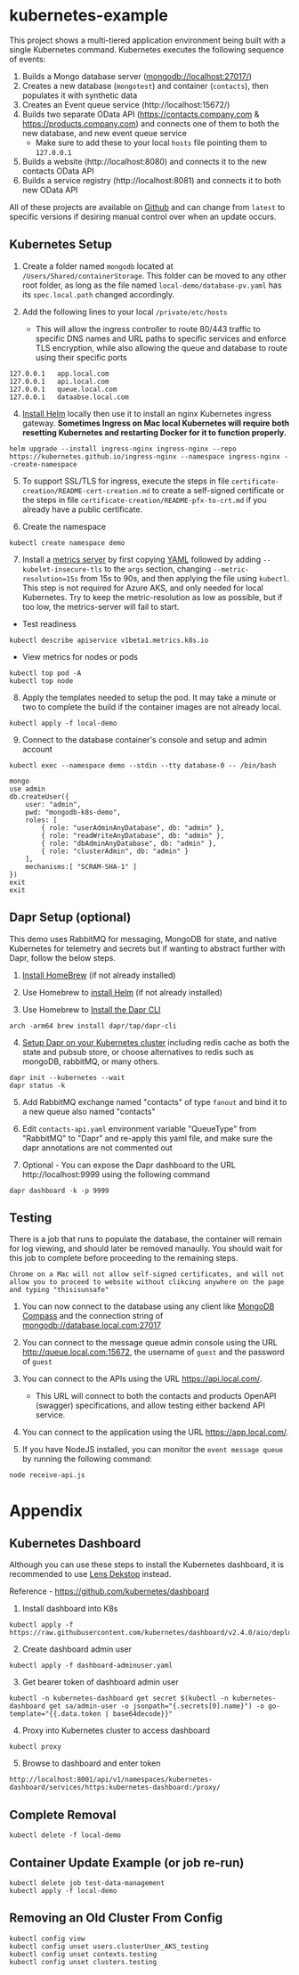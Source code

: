 # kubernetes-example
This project shows a multi-tiered application environment being built with a single Kubernetes command.  Kubernetes executes the following sequence of events:

1) Builds a Mongo database server ([mongodb://localhost:27017/](mongodb://localhost:27017/))
2) Creates a new database (`mongotest`) and container (`contacts`), then populates it with synthetic data
3) Creates an Event queue service (http://localhost:15672/)
4) Builds two separate OData API (https://contacts.company.com & https://products.company.com) and connects one of them to both the new database, and new event queue service
   * Make sure to add these to your local `hosts` file pointing them to `127.0.0.1`
5) Builds a website (http://localhost:8080) and connects it to the new contacts OData API
6) Builds a service registry (http://localhost:8081) and connects it to both new OData API 

All of these projects are available on [Github](https://github.com/PaulGilchrist?tab=repositories) and can change from `latest` to specific versions if desiring manual control over when an update occurs.

## Kubernetes Setup

1) Create a folder named `mongodb` located at `/Users/Shared/containerStorage`.  This folder can be moved to any other root folder, as long as the file named `local-demo/database-pv.yaml` has its `spec.local.path` changed accordingly.

2) Add the following lines to your local `/private/etc/hosts`
   * This will allow the ingress controller to route 80/443 traffic to specific DNS names and URL paths to specific services and enforce TLS encryption, while also allowing the queue and database to route using their specific ports

```
127.0.0.1	app.local.com
127.0.0.1	api.local.com
127.0.0.1	queue.local.com
127.0.0.1	dataabse.local.com
```

4) [Install Helm](https://helm.sh/docs/intro/install/) locally then use it to install an nginx Kubernetes ingress gateway. **Sometimes Ingress on Mac local Kubernetes will require both resetting Kubernetes and restarting Docker for it to function properly.**

```
helm upgrade --install ingress-nginx ingress-nginx --repo https://kubernetes.github.io/ingress-nginx --namespace ingress-nginx --create-namespace
```

5) To support SSL/TLS for ingress, execute the steps in file `certificate-creation/README-cert-creation.md` to create a self-signed certificate or the steps in file `certificate-creation/README-pfx-to-crt.md` if you already have a public certificate.

6) Create the namespace
```
kubectl create namespace demo
```

7) Install a [metrics server]([https://github.com/kubernetes-sigs/metrics-server#deployment) by first copying [YAML](https://github.com/kubernetes-sigs/metrics-server/releases/latest/download/components.yaml) followed by adding `--kubelet-insecure-tls` to the `args` section, changing `--metric-resolution=15s` from 15s to 90s, and then applying the file using `kubectl`.  This step is not required for Azure AKS, and only needed for local Kubernetes.  Try to keep the metric-resolution as low as possible, but if too low, the metrics-server will fail to start.

* Test readiness
```
kubectl describe apiservice v1beta1.metrics.k8s.io
```

* View metrics for nodes or pods
```
kubectl top pod -A
kubectl top node
```


8) Apply the templates needed to setup the pod.  It may take a minute or two to complete the build if the container images are not already local.

```
kubectl apply -f local-demo
```

9) Connect to the database container's console and setup and admin account
```
kubectl exec --namespace demo --stdin --tty database-0 -- /bin/bash

mongo
use admin
db.createUser({
    user: "admin",
    pwd: "mongodb-k8s-demo",
    roles: [
        { role: "userAdminAnyDatabase", db: "admin" },
        { role: "readWriteAnyDatabase", db: "admin" },
        { role: "dbAdminAnyDatabase", db: "admin" },
        { role: "clusterAdmin", db: "admin" }
    ],
    mechanisms:[ "SCRAM-SHA-1" ]
})
exit
exit
```

## Dapr Setup (optional)

This demo uses RabbitMQ for messaging, MongoDB for state, and native Kubernetes for telemetry and secrets but if wanting to abstract further with Dapr, follow the below steps.

1) [Install HomeBrew](https://mac.install.guide/homebrew/index.html) (if not already installed)

2) Use Homebrew to [install Helm](https://helm.sh/docs/intro/install/) (if not already installed)

3) Use Homebrew to [Install the Dapr CLI](https://docs.dapr.io/getting-started/install-dapr-cli/)

```
arch -arm64 brew install dapr/tap/dapr-cli
```

4) [Setup Dapr on your Kubernetes cluster](https://github.com/dapr/quickstarts/tree/v1.4.0/hello-kubernetes#step-1---setup-dapr-on-your-kubernetes-cluster) including redis cache as both the state and pubsub store, or choose alternatives to redis such as mongoDB, rabbitMQ, or many others.

```
dapr init --kubernetes --wait
dapr status -k
```

5) Add RabbitMQ exchange named "contacts" of type `fanout` and bind it to a new queue also named "contacts"

6) Edit `contacts-api.yaml` environment variable "QueueType" from "RabbitMQ" to "Dapr" and re-apply this yaml file, and make sure the dapr annotations are not commented out

7) Optional - You can expose the Dapr dashboard to the URL http://localhost:9999 using the following command

```
dapr dashboard -k -p 9999
```

## Testing

There is a job that runs to populate the database, the container will remain for log viewing, and should later be removed manaully.  You should wait for this job to complete before proceeding to the remaining steps.

`Chrome on a Mac will not allow self-signed certificates, and will not allow you to proceed to website without clikcing anywhere on the page and typing "thisisunsafe"`

1) You can now connect to the database using any client like [MongoDB Compass](https://www.mongodb.com/products/compass) and the connection string of [mongodb://database.local.com:27017]()

2) You can connect to the message queue admin console using the URL http://queue.local.com:15672, the username of `guest` and the password of `guest`

3) You can connect to the APIs using the URL https://api.local.com/.
   * This URL will connect to both the contacts and products OpenAPI (swagger) specifications, and allow testing either backend API service.

4) You can connect to the application using the URL https://app.local.com/.

5) If you have NodeJS installed, you can monitor the `event message queue` by running the following command:

```
node receive-api.js
```

# Appendix

## Kubernetes Dashboard

Although you can use these steps to install the Kubernetes dashboard, it is recommended to use [Lens Dekstop](https://k8slens.dev) instead.

Reference - https://github.com/kubernetes/dashboard

1) Install dashboard into K8s

```
kubectl apply -f https://raw.githubusercontent.com/kubernetes/dashboard/v2.4.0/aio/deploy/recommended.yaml
```

2) Create dashboard admin user
```
kubectl apply -f dashboard-adminuser.yaml
```
3) Get bearer token of dashboard admin user
```
kubectl -n kubernetes-dashboard get secret $(kubectl -n kubernetes-dashboard get sa/admin-user -o jsonpath="{.secrets[0].name}") -o go-template="{{.data.token | base64decode}}"
```
4) Proxy into Kubernetes cluster to access dashboard
```
kubectl proxy
```

5) Browse to dashboard and enter token
```
http://localhost:8001/api/v1/namespaces/kubernetes-dashboard/services/https:kubernetes-dashboard:/proxy/
```

## Complete Removal
```
kubectl delete -f local-demo
```

## Container Update Example (or job re-run)

```
kubectl delete job test-data-management
kubectl apply -f local-demo
```

## Removing an Old Cluster From Config

```
kubectl config view
kubectl config unset users.clusterUser_AKS_testing
kubectl config unset contexts.testing
kubectl config unset clusters.testing
```